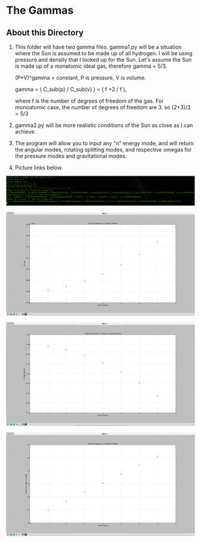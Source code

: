 The Gammas
==========

About this Directory
--------------------

1.  This folder will have two gamma files.  gamma1.py will be a situation where
    the Sun is assumed to be made up of all hydrogen.  I will be using pressure
    and density that I looked up for the Sun.  Let's assume the Sun is made up
    of a monatomic ideal gas, therefore gamma = 5/3.

    (P*V)^gamma = constant, P is pressure, V is volume.

    gamma = ( C_sub(p) / C_sub(v) ) = ( f +2 / f ),

    where f is the number of degrees of freedom of the gas. For monoatomic case,
    the number of degrees of freedom are 3. so (2+3)/3 = 5/3

2.  gamma2.py will be more realistic conditions of the Sun as close as I can
    achieve.

3.  The program will allow you to input any "n" energy mode, and will return the angular modes, rotating splitting modes, and respective omegas
    for the pressure modes and gravitational modes.

4.  Picture links below.


![Inputting and Outputting info](https://raw.githubusercontent.com/jaylenw/helioseismology/master/omegas/Screenshot1.png "Inputting and Outputting info")

![Plotting P Modes](https://raw.githubusercontent.com/jaylenw/helioseismology/master/omegas/Screenshot2.png "Plotting P Modes")

![Plotting G Modes Squared](https://raw.githubusercontent.com/jaylenw/helioseismology/master/omegas/Screenshot3.png "Plotting G Modes Squared")

![Plotting G Modes imaginary Components](https://raw.githubusercontent.com/jaylenw/helioseismology/master/omegas/Screenshot4.png "Plotting G Modes imaginary Components")
